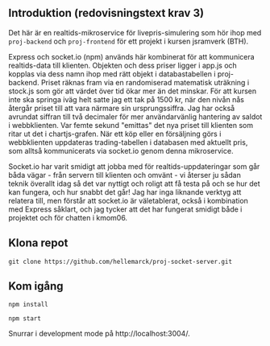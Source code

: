 ## Introduktion (redovisningstext krav 3)

Det här är en realtids-mikroservice för livepris-simulering som hör ihop med `proj-backend` och `proj-frontend` för ett projekt i kursen jsramverk (BTH).

Express och socket.io (npm) används här kombinerat för att kommunicera realtids-data till klienten. Objekten och dess priser ligger i app.js och kopplas via dess namn ihop med rätt objekt i databastabellen i proj-backend. Priset räknas fram via en randomiserad matematisk uträkning i stock.js som gör att värdet över tid ökar mer än det minskar. För att kursen inte ska springa iväg helt satte jag ett tak på 1500 kr, när den nivån nås återgår priset till att vara närmare sin ursprungssiffra. Jag har också avrundat siffran till två decimaler för mer användarvänlig hantering av saldot i webbklienten. Var femte sekund "emittas" det nya priset till klienten som ritar ut det i chartjs-grafen. När ett köp eller en försäljning görs i webbklienten uppdateras trading-tabellen i databasen med aktuellt pris, som alltså kommunicerats via socket.io genom denna mikroservice.

Socket.io har varit smidigt att jobba med för realtids-uppdateringar som går båda vägar - från servern till klienten och omvänt - vi återser ju sådan teknik överallt idag så det var nyttigt och roligt att få testa på och se hur det kan fungera, och hur snabbt det går! Jag har inga liknande verktyg att relatera till, men förstår att socket.io är väletablerat, också i kombination med Express såklart, och jag tycker att det har fungerat smidigt både i projektet och för chatten i kmom06.

## Klona repot

`git clone https://github.com/hellemarck/proj-socket-server.git`

## Kom igång

`npm install`

`npm start`

Snurrar i development mode på http://localhost:3004/.
